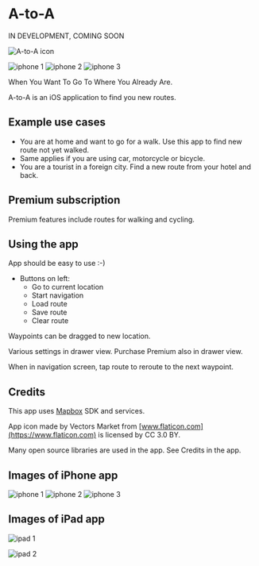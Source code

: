 # A-to-A

IN DEVELOPMENT, COMING SOON

![A-to-A icon](images/a2a_icon_60x60.png) 

![iphone 1](images/iphone1_small.png) ![iphone 2](images/iphone2_small.png) ![iphone 3](images/iphone3_small.png)


When You Want To Go To Where You Already Are.

A-to-A is an iOS application to find you new routes.

## Example use cases

- You are at home and want to go for a walk. Use this app to find new route not yet walked.
- Same applies if you are using car, motorcycle or bicycle.
- You are a tourist in a foreign city. Find a new route from your hotel and back.

## Premium subscription

Premium features include routes for walking and cycling.

## Using the app

App should be easy to use :-)

- Buttons on left: 
  - Go to current location
  - Start navigation
  - Load route
  - Save route
  - Clear route

Waypoints can be dragged to new location.

Various settings in drawer view. Purchase Premium also in drawer view.

When in navigation screen, tap route to reroute to the next waypoint.

## Credits

This app uses [Mapbox](https://www.mapbox.com) SDK and services.

App icon made by Vectors Market from [www.flaticon.com](https://www.flaticon.com) is licensed by CC 3.0 BY.

Many open source libraries are used in the app. See Credits in the app.

## Images of iPhone app

![iphone 1](images/iphone1.png) ![iphone 2](images/iphone2.png) ![iphone 3](images/iphone3.png)

## Images of iPad app

![ipad 1](images/ipad1.png)

![ipad 2](images/ipad2.png)
